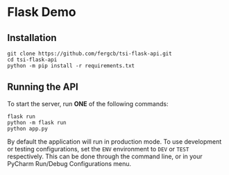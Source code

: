 # Flask Demo

## Installation
```shell
git clone https://github.com/fergcb/tsi-flask-api.git
cd tsi-flask-api
python -m pip install -r requirements.txt
```

## Running the API
To start the server, run **ONE** of the following commands:
```shell
flask run
python -m flask run
python app.py
```

By default the application will run in production mode. To use development or testing configurations, set the `ENV` environment to `DEV` or `TEST` respectively. This can be done through the command line, or in your PyCharm Run/Debug Configurations menu.